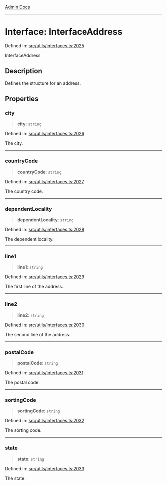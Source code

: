 [Admin Docs](/)

***

# Interface: InterfaceAddress

Defined in: [src/utils/interfaces.ts:2025](https://github.com/PalisadoesFoundation/talawa-admin/blob/main/src/utils/interfaces.ts#L2025)

InterfaceAddress

## Description

Defines the structure for an address.

## Properties

### city

> **city**: `string`

Defined in: [src/utils/interfaces.ts:2026](https://github.com/PalisadoesFoundation/talawa-admin/blob/main/src/utils/interfaces.ts#L2026)

The city.

***

### countryCode

> **countryCode**: `string`

Defined in: [src/utils/interfaces.ts:2027](https://github.com/PalisadoesFoundation/talawa-admin/blob/main/src/utils/interfaces.ts#L2027)

The country code.

***

### dependentLocality

> **dependentLocality**: `string`

Defined in: [src/utils/interfaces.ts:2028](https://github.com/PalisadoesFoundation/talawa-admin/blob/main/src/utils/interfaces.ts#L2028)

The dependent locality.

***

### line1

> **line1**: `string`

Defined in: [src/utils/interfaces.ts:2029](https://github.com/PalisadoesFoundation/talawa-admin/blob/main/src/utils/interfaces.ts#L2029)

The first line of the address.

***

### line2

> **line2**: `string`

Defined in: [src/utils/interfaces.ts:2030](https://github.com/PalisadoesFoundation/talawa-admin/blob/main/src/utils/interfaces.ts#L2030)

The second line of the address.

***

### postalCode

> **postalCode**: `string`

Defined in: [src/utils/interfaces.ts:2031](https://github.com/PalisadoesFoundation/talawa-admin/blob/main/src/utils/interfaces.ts#L2031)

The postal code.

***

### sortingCode

> **sortingCode**: `string`

Defined in: [src/utils/interfaces.ts:2032](https://github.com/PalisadoesFoundation/talawa-admin/blob/main/src/utils/interfaces.ts#L2032)

The sorting code.

***

### state

> **state**: `string`

Defined in: [src/utils/interfaces.ts:2033](https://github.com/PalisadoesFoundation/talawa-admin/blob/main/src/utils/interfaces.ts#L2033)

The state.
